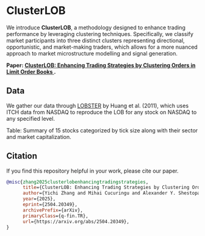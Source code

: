 # ClusterLOB

We introduce **ClusterLOB**, a methodology designed to enhance trading performance by leveraging clustering techniques. Specifically, we classify market participants into three distinct clusters representing directional, opportunistic, and market-making traders, which allows for a more nuanced approach to market microstructure modelling and signal generation.

**Paper: [ClusterLOB: Enhancing Trading Strategies by Clustering Orders in Limit Order Books
](https://arxiv.org/abs/2504.20349).**

## Data

We gather our data through [LOBSTER](https://lobsterdata.com/) by Huang et al. (2011), which uses ITCH data from NASDAQ to reproduce the LOB for any stock on NASDAQ to any specified level.

Table: Summary of 15 stocks categorized by tick size along with their sector and market capitalization.

## Citation
If you find this repository helpful in your work, please cite our paper.
```bibTex
@misc{zhang2025clusterlobenhancingtradingstrategies,
      title={ClusterLOB: Enhancing Trading Strategies by Clustering Orders in Limit Order Books}, 
      author={Yichi Zhang and Mihai Cucuringu and Alexander Y. Shestopaloff and Stefan Zohren},
      year={2025},
      eprint={2504.20349},
      archivePrefix={arXiv},
      primaryClass={q-fin.TR},
      url={https://arxiv.org/abs/2504.20349}, 
}
```
